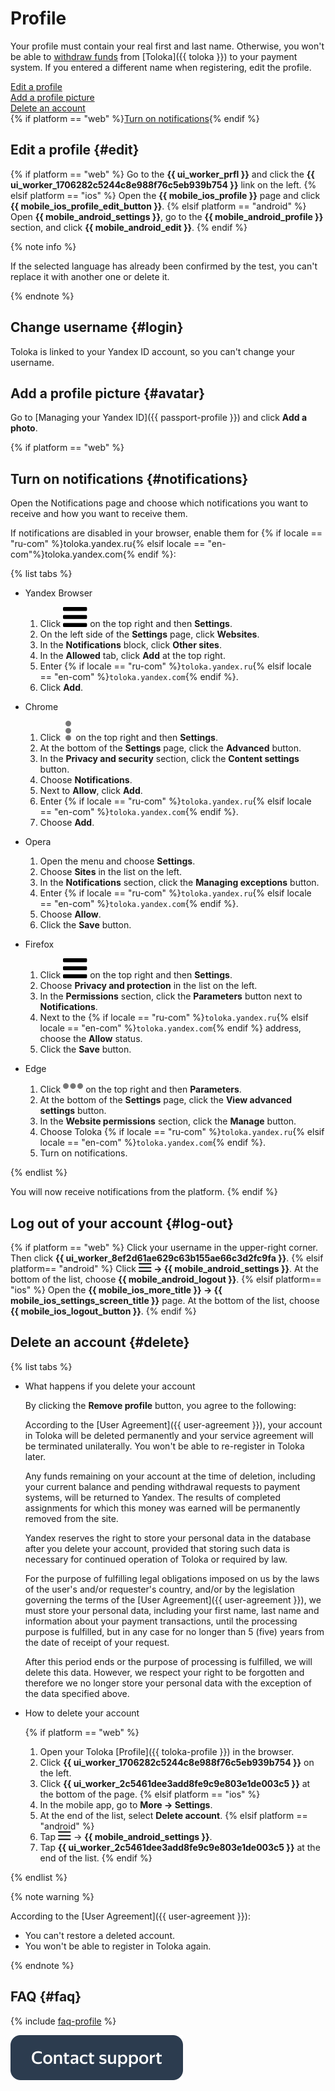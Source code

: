 # Profile

Your profile must contain your real first and last name. Otherwise, you won't be able to [withdraw funds](pay/about.md) from [Toloka]({{ toloka }}) to your payment system. If you entered a different name when registering, edit the profile.

[Edit a profile](#edit)  
[Add a profile picture](#avatar)  
[Delete an account](#delete)  
{% if platform == "web" %}[Turn on notifications](#notifications){% endif %}


## Edit a profile {#edit}

{% if platform == "web" %} Go to the **{{ ui_worker_prfl }}** and click the **{{ ui_worker_1706282c5244c8e988f76c5eb939b754 }}** link on the left.
{% elsif platform == "ios" %} Open the **{{ mobile_ios_profile }}** page and click **{{ mobile_ios_profile_edit_button }}**.
{% elsif platform == "android" %} Open **{{ mobile_android_settings }}**, go to the **{{ mobile_android_profile }}** section, and click **{{ mobile_android_edit }}**.
{% endif %}

{% note info %}

If the selected language has already been confirmed by the test, you can't replace it with another one or delete it.

{% endnote %}

## Change username {#login}

Toloka is linked to your Yandex ID account, so you can't change your username.

## Add a profile picture {#avatar}

Go to [Managing your Yandex ID]({{ passport-profile }}) and click **Add a photo**.

{% if platform == "web" %}
## Turn on notifications {#notifications}

Open the Notifications page and choose which notifications you want to receive and how you want to receive them.

If notifications are disabled in your browser, enable them for {% if locale == "ru-com" %}toloka.yandex.ru{% elsif locale == "en-com"%}toloka.yandex.com{% endif %}:

{% list tabs %}

- Yandex Browser

   1. Click ![](assets/menu.svg) on the top right and then **Settings**.
   1. On the left side of the **Settings** page, click **Websites**.
   1. In the **Notifications** block, click **Other sites**.
   1. In the **Allowed** tab, click **Add** at the top right.
   1. Enter {% if locale == "ru-com" %}`toloka.yandex.ru`{% elsif locale == "en-com" %}`toloka.yandex.com`{% endif %}.
   1. Click **Add**.

- Chrome

   1. Click ![](assets/dots_vertical.svg) on the top right and then **Settings**.
   1. At the bottom of the **Settings** page, click the **Advanced** button.
   1. In the **Privacy and security** section, click the **Content settings** button.
   1. Choose **Notifications**.
   1. Next to **Allow**, click **Add**.
   1. Enter {% if locale == "ru-com" %}`toloka.yandex.ru`{% elsif locale == "en-com" %}`toloka.yandex.com`{% endif %}.
   1. Choose **Add**.

- Opera

   1. Open the menu and choose **Settings**.
   1. Choose **Sites** in the list on the left.
   1. In the **Notifications** section, click the **Managing exceptions** button.
   1. Enter {% if locale == "ru-com" %}`toloka.yandex.ru`{% elsif locale == "en-com" %}`toloka.yandex.com`{% endif %}.
   1. Choose **Allow**.
   1. Click the **Save** button.

- Firefox

   1. Click ![](assets/menu.svg) on the top right and then **Settings**.
   1. Choose **Privacy and protection** in the list on the left.
   1. In the **Permissions** section, click the **Parameters** button next to **Notifications**.
   1. Next to the {% if locale == "ru-com" %}`toloka.yandex.ru`{% elsif locale == "en-com" %}`toloka.yandex.com`{% endif %} address, choose the **Allow** status.
   1. Click the **Save** button.

- Edge

   1. Click ![](assets/dots_horizontal.svg) on the top right and then **Parameters**.
   1. At the bottom of the **Settings** page, click the **View advanced settings** button.
   1. In the **Website permissions** section, click the **Manage** button.
   1. Choose Toloka {% if locale == "ru-com" %}`toloka.yandex.ru`{% elsif locale == "en-com" %}`toloka.yandex.com`{% endif %}.
   1. Turn on notifications.

{% endlist %}

You will now receive notifications from the platform.
{% endif %}

## Log out of your account {#log-out}

{% if platform == "web" %}
Click your username in the upper-right corner. Then click **{{ ui_worker_8ef2d61ae629c63b155ae66c3d2fc9fa }}**.
{% elsif platform== "android" %}
Click **![](assets/menu.png) → {{ mobile_android_settings }}**. At the bottom of the list, choose **{{ mobile_android_logout }}**.
{% elsif platform== "ios" %}
Open the **{{ mobile_ios_more_title }} → {{ mobile_ios_settings_screen_title }}** page. At the bottom of the list, choose **{{ mobile_ios_logout_button }}**.
{% endif %}

## Delete an account {#delete}

{% list tabs %}

- What happens if you delete your account

   By clicking the **Remove profile** button, you agree to the following:

   According to the [User Agreement]({{ user-agreement }}), your account in Toloka will be deleted permanently and your service agreement will be terminated unilaterally. You won't be able to re-register in Toloka later.

   Any funds remaining on your account at the time of deletion, including your current balance and pending withdrawal requests to payment systems, will be returned to Yandex. The results of completed assignments for which this money was earned will be permanently removed from the site.

   Yandex reserves the right to store your personal data in the database after you delete your account, provided that storing such data is necessary for continued operation of Toloka or required by law.

   For the purpose of fulfilling legal obligations imposed on us by the laws of the user's and/or requester's country, and/or by the legislation governing the terms of the [User Agreement]({{ user-agreement }}), we must store your personal data, including your first name, last name and information about your payment transactions, until the processing purpose is fulfilled, but in any case for no longer than 5 (five) years from the date of receipt of your request.

   After this period ends or the purpose of processing is fulfilled, we will delete this data. However, we respect your right to be forgotten and therefore we no longer store your personal data with the exception of the data specified above.

- How to delete your account

   {% if platform == "web" %}
   1. Open your Toloka [Profile]({{ toloka-profile }}) in the browser.
   1. Click **{{ ui_worker_1706282c5244c8e988f76c5eb939b754 }}** on the left.
   1. Click **{{ ui_worker_2c5461dee3add8fe9c9e803e1de003c5 }}** at the bottom of the page.
      {% elsif platform == "ios" %}
   1. In the mobile app, go to **More → Settings**.
   1. At the end of the list, select **Delete account**.
      {% elsif platform == "android" %}
   1. Tap ![](assets/menu.png) → **{{ mobile_android_settings }}**.
   1. Tap **{{ ui_worker_2c5461dee3add8fe9c9e803e1de003c5 }}** at the end of the list.
      {% endif %}

{% endlist %}

{% note warning %}

According to the [User Agreement]({{ user-agreement }}):
- You can't restore a deleted account.
- You won't be able to register in Toloka again.

{% endnote %}

## FAQ {#faq}

{% include [faq-profile](_includes/profile/profile-faq/profile.md) %}

[![](assets/buttons/contact-support.svg)](troubleshooting/troubleshooting.md#not_working_properly)

